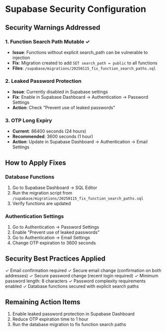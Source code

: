 # Supabase Security Configuration

## Security Warnings Addressed

### 1. Function Search Path Mutable ✓
- **Issue**: Functions without explicit search_path can be vulnerable to injection
- **Fix**: Migration created to add `SET search_path = public` to all functions
- **Files**: `/supabase/migrations/20250115_fix_function_search_paths.sql`

### 2. Leaked Password Protection
- **Issue**: Currently disabled in Supabase settings
- **Fix**: Enable in Supabase Dashboard → Authentication → Password Settings
- **Action**: Check "Prevent use of leaked passwords"

### 3. OTP Long Expiry
- **Current**: 86400 seconds (24 hours)
- **Recommended**: 3600 seconds (1 hour)
- **Action**: Update in Supabase Dashboard → Authentication → Email Settings

## How to Apply Fixes

### Database Functions
1. Go to Supabase Dashboard → SQL Editor
2. Run the migration script from `/supabase/migrations/20250115_fix_function_search_paths.sql`
3. Verify functions are updated

### Authentication Settings
1. Go to Authentication → Password Settings
2. Enable "Prevent use of leaked passwords"
3. Go to Authentication → Email Settings
4. Change OTP expiration to 3600 seconds

## Security Best Practices Applied

✓ Email confirmation required
✓ Secure email change (confirmation on both addresses)
✓ Secure password change (recent login required)
✓ Minimum password length: 8 characters
✓ Password complexity requirements enabled
✓ Database functions secured with explicit search paths

## Remaining Action Items

1. Enable leaked password protection in Supabase Dashboard
2. Reduce OTP expiration time to 1 hour
3. Run the database migration to fix function search paths